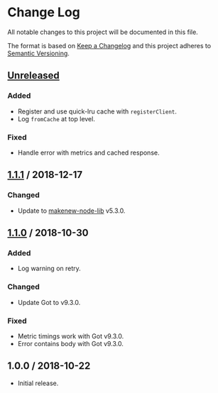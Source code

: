 # Change Log

All notable changes to this project will be documented in this file.

The format is based on [Keep a Changelog](https://keepachangelog.com/)
and this project adheres to [Semantic Versioning](https://semver.org/).

## [Unreleased]

### Added

- Register and use quick-lru cache with `registerClient`.
- Log `fromCache` at top level.

### Fixed

- Handle error with metrics and cached response.

## [1.1.1] / 2018-12-17

### Changed

- Update to [makenew-node-lib] v5.3.0.

## [1.1.0] / 2018-10-30

### Added

- Log warning on retry.

### Changed

- Update Got to v9.3.0.

### Fixed

- Metric timings work with Got v9.3.0.
- Error contains body with Got v9.3.0.

## 1.0.0 / 2018-10-22

- Initial release.

[makenew-node-lib]: https://github.com/meltwater/makenew-node-lib

[Unreleased]: https://github.com/meltwater/mlabs-http/compare/v1.1.1...HEAD
[1.1.1]: https://github.com/meltwater/mlabs-http/compare/v1.1.0...v1.1.1
[1.1.0]: https://github.com/meltwater/mlabs-http/compare/v1.0.0...v1.1.0
